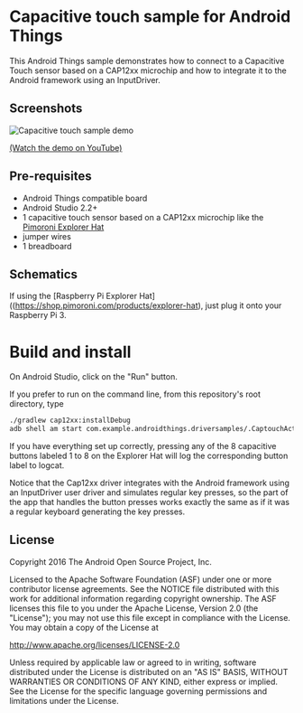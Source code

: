 Capacitive touch sample for Android Things
============================================

This Android Things sample demonstrates how to connect to a Capacitive Touch
sensor based on a CAP12xx microchip and how to integrate it to the
Android framework using an InputDriver.


Screenshots
-----------

![Capacitive touch sample demo][demo-gif]

[(Watch the demo on YouTube)][demo-yt]

Pre-requisites
--------------

- Android Things compatible board
- Android Studio 2.2+
- 1 capacitive touch sensor based on a CAP12xx microchip like the
  [Pimoroni Explorer Hat](https://www.adafruit.com/product/2427)
- jumper wires
- 1 breadboard


Schematics
----------

If using the [Raspberry Pi Explorer Hat]((https://shop.pimoroni.com/products/explorer-hat), just plug it onto your Raspberry Pi 3.


Build and install
=================

On Android Studio, click on the "Run" button.

If you prefer to run on the command line, from this repository's root directory, type

```bash
./gradlew cap12xx:installDebug
adb shell am start com.example.androidthings.driversamples/.CaptouchActivity
```

If you have everything set up correctly, pressing any of the 8 capacitive
buttons labeled 1 to 8 on the Explorer Hat will log the corresponding button
label to logcat.

Notice that the Cap12xx driver integrates with the Android framework using an
InputDriver user driver and simulates regular key presses, so the part of the
app that handles the button presses works exactly the same as if it was a
regular keyboard generating the key presses.


License
-------

Copyright 2016 The Android Open Source Project, Inc.

Licensed to the Apache Software Foundation (ASF) under one or more contributor
license agreements.  See the NOTICE file distributed with this work for
additional information regarding copyright ownership.  The ASF licenses this
file to you under the Apache License, Version 2.0 (the "License"); you may not
use this file except in compliance with the License.  You may obtain a copy of
the License at

  http://www.apache.org/licenses/LICENSE-2.0

Unless required by applicable law or agreed to in writing, software
distributed under the License is distributed on an "AS IS" BASIS, WITHOUT
WARRANTIES OR CONDITIONS OF ANY KIND, either express or implied.  See the
License for the specific language governing permissions and limitations under
the License.

[demo-yt]: https://www.youtube.com/watch?v=4vbNUmD7vM0&index=17&list=PLWz5rJ2EKKc-GjpNkFe9q3DhE2voJscDT
[demo-gif]: https://storage.googleapis.com/android-things/samples-gifs/cap12xx.gif